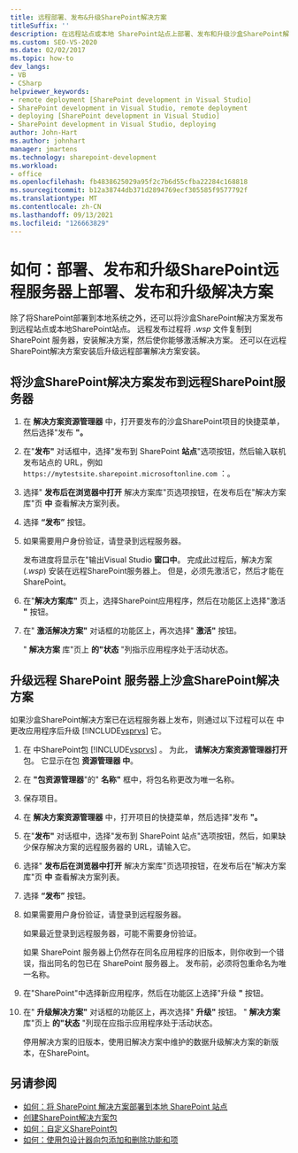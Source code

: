```yaml
---
title: 远程部署、发布&升级SharePoint解决方案
titleSuffix: ''
description: 在远程站点或本地 SharePoint站点上部署、发布和升级沙盒SharePoint解决方案。
ms.custom: SEO-VS-2020
ms.date: 02/02/2017
ms.topic: how-to
dev_langs:
- VB
- CSharp
helpviewer_keywords:
- remote deployment [SharePoint development in Visual Studio]
- SharePoint development in Visual Studio, remote deployment
- deploying [SharePoint development in Visual Studio]
- SharePoint development in Visual Studio, deploying
author: John-Hart
ms.author: johnhart
manager: jmartens
ms.technology: sharepoint-development
ms.workload:
- office
ms.openlocfilehash: fb4838625029a95f2c7b6d55cfba22284c168818
ms.sourcegitcommit: b12a38744db371d2894769ecf305585f9577792f
ms.translationtype: MT
ms.contentlocale: zh-CN
ms.lasthandoff: 09/13/2021
ms.locfileid: "126663829"
---
```

# <a name="how-to-deploy-publish-and-upgrade-sharepoint-solutions-on-a-remote-server"></a>如何：部署、发布和升级SharePoint远程服务器上部署、发布和升级解决方案
  除了将SharePoint部署到本地系统之外，还可以将沙盒SharePoint解决方案发布到远程站点或本地SharePoint站点。 远程发布过程将 *.wsp* 文件复制到 SharePoint 服务器，安装解决方案，然后使你能够激活解决方案。 还可以在远程SharePoint解决方案安装后升级远程部署解决方案安装。

## <a name="to-publish-a-sandboxed-sharepoint-solution-to-a-remote-sharepoint-server"></a>将沙盒SharePoint解决方案发布到远程SharePoint服务器

1. 在 **解决方案资源管理器** 中，打开要发布的沙盒SharePoint项目的快捷菜单，然后选择"发布 **"。**

2. 在"**发布"** 对话框中，选择"发布到 SharePoint **站点**"选项按钮，然后输入联机发布站点的 URL，例如 `https://mytestsite.sharepoint.microsoftonline.com` ：。

3. 选择" **发布后在浏览器中打开** 解决方案库"页选项按钮，在发布后在"解决方案库"页 **中** 查看解决方案列表。

4. 选择 **“发布”** 按钮。

5. 如果需要用户身份验证，请登录到远程服务器。

     发布进度将显示在"输出Visual Studio **窗口中**。 完成此过程后，解决方案 (*.wsp*) 安装在远程SharePoint服务器上。 但是，必须先激活它，然后才能在 SharePoint。

6. 在"**解决方案库"** 页上，选择SharePoint应用程序，然后在功能区上选择"激活 **"** 按钮。

7. 在" **激活解决方案"** 对话框的功能区上，再次选择" **激活"** 按钮。

     " **解决方案** 库"页上 **的"状态** "列指示应用程序处于活动状态。

## <a name="to-upgrade-a-sandboxed-sharepoint-solution-on-a-remote-sharepoint-server"></a>升级远程 SharePoint 服务器上沙盒SharePoint解决方案
 如果沙盒SharePoint解决方案已在远程服务器上发布，则通过以下过程可以在 中更改应用程序后升级 [!INCLUDE[vsprvs](../sharepoint/includes/vsprvs-md.md)] 它。

1. 在 中SharePoint包 [!INCLUDE[vsprvs](../sharepoint/includes/vsprvs-md.md)] 。 为此， **请解决方案资源管理器打开** 包。 它显示在包 **资源管理器 中**。

2. 在 **"包资源管理器**"的" **名称"** 框中，将包名称更改为唯一名称。

3. 保存项目。

4. 在 **解决方案资源管理器** 中，打开项目的快捷菜单，然后选择"发布 **"。**

5. 在"**发布"** 对话框中，选择"发布到 SharePoint 站点"选项按钮，然后，如果缺少保存解决方案的远程服务器的 URL，请输入它。

6. 选择" **发布后在浏览器中打开** 解决方案库"页选项按钮，在发布后在"解决方案库"页 **中** 查看解决方案列表。

7. 选择 **“发布”** 按钮。

8. 如果需要用户身份验证，请登录到远程服务器。

     如果最近登录到远程服务器，可能不需要身份验证。

     如果 SharePoint 服务器上仍然存在同名应用程序的旧版本，则你收到一个错误，指出同名的包已在 SharePoint 服务器上。 发布前，必须将包重命名为唯一名称。

9. 在"SharePoint"中选择新应用程序，然后在功能区上选择"升级 **"** 按钮。

10. 在" **升级解决方案"** 对话框的功能区上，再次选择" **升级"** 按钮。 " **解决方案** 库"页上 **的"状态** "列现在应指示应用程序处于活动状态。

     停用解决方案的旧版本，使用旧解决方案中维护的数据升级解决方案的新版本，在SharePoint。

## <a name="see-also"></a>另请参阅
- [如何：将 SharePoint 解决方案部署到本地 SharePoint 站点](../sharepoint/how-to-deploy-and-publish-a-sharepoint-solution-to-a-local-sharepoint-site.md)
- [创建SharePoint解决方案包](../sharepoint/creating-sharepoint-solution-packages.md)
- [如何：自定义SharePoint包](../sharepoint/how-to-customize-a-sharepoint-solution-package.md)
- [如何：使用包设计器向包添加和删除功能和项](../sharepoint/how-to-add-and-remove-features-and-items-to-a-package-by-using-the-package-designer.md)
